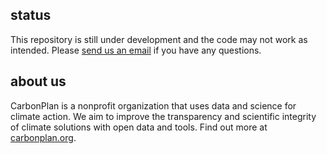 ## status

This repository is still under development and the code may not work as intended. Please [send us an email](mailto:hello@carbonplan.org) if you have any questions. 

## about us

CarbonPlan is a nonprofit organization that uses data and science for climate action. We aim to improve the transparency and scientific integrity of climate solutions with open data and tools. Find out more at [carbonplan.org](https://carbonplan.org/).
